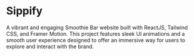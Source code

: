 # Sippify
A vibrant and engaging Smoothie Bar website built with ReactJS, Tailwind CSS, and Framer Motion. This project features sleek UI animations and a smooth user experience designed to offer an immersive way for users to explore and interact with the brand.
